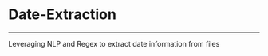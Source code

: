 Date-Extraction 
===============
---
Leveraging NLP and Regex to extract date information from files

